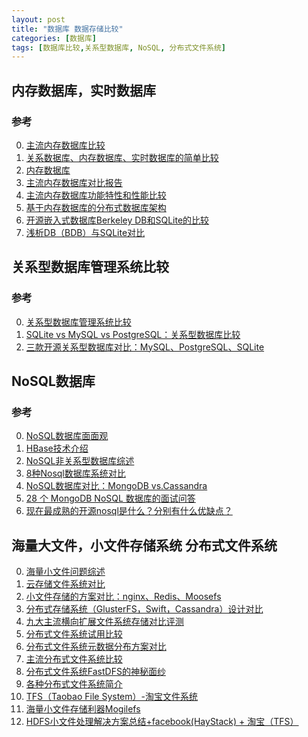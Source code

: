 ```yaml
---
layout: post
title: "数据库 数据存储比较"
categories: [数据库]
tags: [数据库比较,关系型数据库, NoSQL, 分布式文件系统]
---
```



## 内存数据库，实时数据库

### 参考
0. [主流内存数据库比较][6]
0. [关系数据库、内存数据库、实时数据库的简单比较][0]
1. [内存数据库][1]
2. [主流内存数据库对比报告][2]
3. [主流内存数据库功能特性和性能比较][3]
4. [基于内存数据库的分布式数据库架构][4]
6. [开源嵌入式数据库Berkeley DB和SQLite的比较][7]
7. [浅析DB（BDB）与SQLite对比][8]


## 关系型数据库管理系统比较

### 参考
0. [关系型数据库管理系统比较][9]
1. [SQLite vs MySQL vs PostgreSQL：关系型数据库比较][10]
2. [三款开源关系型数据库对比：MySQL、PostgreSQL、SQLite][11]



## NoSQL数据库

### 参考
0. [NoSQL数据库面面观][16]
0. [HBase技术介绍][12]
1. [NoSQL非关系型数据库综述][13]
5. [8种Nosql数据库系统对比][5]
6. [NoSQL数据库对比：MongoDB vs.Cassandra][14]
7. [28 个 MongoDB NoSQL 数据库的面试问答][15]
8. [现在最成熟的开源nosql是什么？分别有什么优缺点？][17]


## 海量大文件，小文件存储系统 分布式文件系统
0. [海量小文件问题综述][29]
0. [云存储文件系统对比][18]
1. [小文件存储的方案对比：nginx、Redis、Moosefs][19]
2. [分布式存储系统（GlusterFS，Swift，Cassandra）设计对比][20]
3. [九大主流横向扩展文件系统存储对比评测][21]
4. [分布式文件系统试用比较][22]
5. [分布式文件系统元数据分布方案对比][23]
6. [主流分布式文件系统比较][24]
7. [分布式文件系统FastDFS的神秘面纱][25]
7. [各种分布式文件系统简介][26]
8. [TFS（Taobao File System）-淘宝文件系统][27]
9. [海量小文件存储利器Mogilefs][29]
9. [HDFS小文件处理解决方案总结+facebook(HayStack) + 淘宝（TFS）][28]








[0]: http://blog.okbase.net/linkman/archive/2426.html "关系数据库、内存数据库、实时数据库的简单比较"
[1]: http://blog.itpub.net/684234/viewspace-1027347/ "内存数据库"
[2]: http://tech.it168.com/a2013/1113/1559/000001559431_all.shtml "主流内存数据库对比报告"
[3]: http://blog.csdn.net/mikeszhang/article/details/9197905 "主流内存数据库功能特性和性能比较"
[4]: http://www.uml.org.cn/sjjm/201412041.asp "基于内存数据库的分布式数据库架构"
[5]: http://blog.jobbole.com/1344/ "8种Nosql数据库系统对比"
[6]: http://blog.chinaunix.net/uid-29782016-id-4435843.html "主流内存数据库比较"
[7]: http://www.go-gddq.com/down/2012-03/12031519391239.pdf "开源嵌入式数据库Berkeley DB和SQLite的比较"
[8]: http://database.51cto.com/art/201104/256036_all.htm "浅析DB（BDB）与SQLite对比"


[9]: http://zh.wikipedia.org/wiki/%E5%85%B3%E7%B3%BB%E5%9E%8B%E6%95%B0%E6%8D%AE%E5%BA%93%E7%AE%A1%E7%90%86%E7%B3%BB%E7%BB%9F%E6%AF%94%E8%BE%83 "关系型数据库管理系统比较"
[10]: http://www.infoq.com/cn/news/2014/04/sqlite-mysql-postgresql "SQLite vs MySQL vs PostgreSQL：关系型数据库比较"
[11]: http://www.searchdatabase.com.cn/showcontent_82556.htm "三款开源关系型数据库对比：MySQL、PostgreSQL、SQLite"


[12]: http://www.searchtb.com/2011/01/understanding-hbase.html "HBase技术介绍"
[13]: http://www.siat.cas.cn/xscbw/xsqk/201010/W020101009553511860572.pdf "NoSQL非关系型数据库综述"
[14]: http://www.searchdatabase.com.cn/showcontent_51002.htm "NoSQL数据库对比：MongoDB vs.Cassandra"
[15]: http://www.oschina.net/translate/28-mongodb-nosql-database-interview "28 个 MongoDB NoSQL 数据库的面试问答"
[16]: http://www.infoq.com/cn/news/2013/11/introducing-nosql "NoSQL数据库面面观"
[17]: http://www.zhihu.com/question/19701586 "现在最成熟的开源nosql是什么？分别有什么优缺点？"
[18]: http://www.chinabaike.com/t/9541/2014/0423/2114050.html "云存储文件系统对比"
[19]: http://blog.nosqlfan.com/html/2469.html "小文件存储的方案对比：nginx、Redis、Moosefs"
[20]: http://www.openstack.cn/p820.html "分布式存储系统（GlusterFS，Swift，Cassandra）设计对比"
[21]: http://storage.it168.com/a2013/0219/1454/000001454789_all.shtml "九大主流横向扩展文件系统存储对比评测"
[22]: "http://wenku.baidu.com/link?url=Umb74H1OGaDu-1b0m361wWmmmMkJkuJ1vlYhKM1XfMAs07dy-sw55pkBHH-phq_a1aoz_YG0Arz3NKupsLRqiQpStPntrPVcbXllm86N1Ce" "分布式文件系统试用比较"
[23]: http://blog.chinaunix.net/uid-29589379-id-4658751.html "分布式文件系统元数据分布方案对比"
[24]: http://blog.sina.com.cn/s/blog_6ab284e40102v1jr.html "主流分布式文件系统比较 "
[25]: http://os.51cto.com/art/201210/360245.htm "分布式文件系统FastDFS的神秘面纱"
[26]: http://elf8848.iteye.com/blog/1724382 "各种分布式文件系统简介"
[27]: http://www.zhizhihu.com/html/y2011/2660.html "TFS（Taobao File System）-淘宝文件系统"
[28]: http://www.open-open.com/lib/view/1330605869374 "HDFS小文件处理解决方案总结+facebook(HayStack) + 淘宝（TFS）"
[29]: http://blog.csdn.net/liuaigui/article/details/9981135 "海量小文件问题综述"
[30]: http://soulboy.blog.51cto.com/4007306/1338192 "海量小文件存储利器Mogilefs"